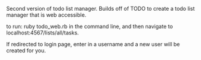 Second version of todo list manager. Builds off of TODO to create a todo list manager that is web accessible.

to run: ruby todo_web.rb in the command line, and then navigate to localhost:4567/lists/all/tasks.

If redirected to login page, enter in a username and a new user will be created for you.
